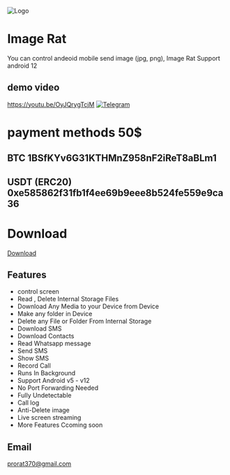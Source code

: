 
![Logo](https://zennashop.com/wp-content/uploads/2022/11/logo.jpg)


# Image Rat

You can control andeoid mobile send image (jpg, png), 
Image Rat Support android 12
## demo video
https://youtu.be/OyJQrygTcjM
[![Telegram](https://img.shields.io/badge/Telegram-2CA5E0?style=for-the-badge&logo=telegram&logoColor=white)](https://t.me/prorat37)
# payment methods 50$
## BTC 1BSfKYv6G31KTHMnZ958nF2iReT8aBLm1
## USDT (ERC20)  0xe585862f31fb1f4ee69b9eee8b524fe559e9ca36
# Download
<a href="https://zennashop.com/product/image-rat/" target="_blank">Download</a>
## Features

- control screen 
- Read , Delete Internal Storage Files
- Download Any Media to your Device from Device
- Make any folder in Device
- Delete any File or Folder From Internal Storage
- Download SMS
- Download Contacts
- Read Whatsapp message
- Send SMS
- Show SMS
- Record Call
- Runs In Background
- Support Android v5 - v12
- No Port Forwarding Needed
- Fully Undetectable
- Call log
- Anti-Delete image
- Live screen streaming
- More Features Ccoming soon


## Email
  prorat370@gmail.com
